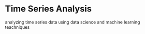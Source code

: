 # Time Series Analysis
 analyzing time series data using data science and machine learning teachniques
